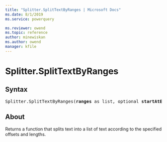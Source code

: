 ```yaml
---
title: "Splitter.SplitTextByRanges | Microsoft Docs"
ms.date: 8/1/2019
ms.service: powerquery

ms.reviewer: owend
ms.topic: reference
author: minewiskan
ms.author: owend
manager: kfile
---
```

# Splitter.SplitTextByRanges

## Syntax

<pre>
Splitter.SplitTextByRanges(<b>ranges</b> as list, optional <b>startAtEnd</b> as nullable logical) as function 
</pre>
  
## About  
Returns a function that splits text into a list of text according to the specified offsets and lengths.
